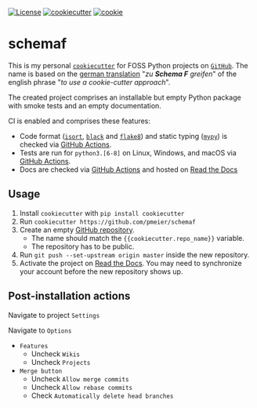 [![License](https://img.shields.io/badge/License-BSD%203--Clause-blue.svg)](https://opensource.org/licenses/BSD-3-Clause) 
[![cookiecutter](https://github.com/pmeier/schemaf/workflows/cookiecutter/badge.svg)](https://github.com/pmeier/schemaf/actions?query=workflow%3Acookiecutter)
[![cookie](https://github.com/pmeier/schemaf/workflows/cookie/badge.svg)](https://github.com/pmeier/schemaf/actions?query=workflow%3Acookie)


# schemaf

This is my personal [`cookiecutter`](https://github.com/cookiecutter/cookiecutter) for FOSS Python projects on [`GitHub`](https://github.com/). The name is based on the [german translation](https://www.dict.cc/?s=to+use+a+cookie-cutter+approach) "_zu **Schema F** greifen_" of the english phrase "_to use a cookie-cutter approach_".

The created project comprises an installable but empty Python package with smoke tests and an empty documentation. 

CI is enabled and comprises these features:

- Code format ([`isort`](https://timothycrosley.github.io/isort/), [`black`](https://github.com/psf/black) and [`flake8`](https://flake8.pycqa.org/en/latest/)) and static typing ([`mypy`](http://mypy-lang.org/)) is checked via [GitHub Actions](https://github.com/features/actions).
- Tests are run for `python3.[6-8]` on Linux, Windows, and macOS via [GitHub Actions](https://github.com/features/actions).
- Docs are checked via [GitHub Actions](https://github.com/features/actions) and hosted on [Read the Docs](https://readthedocs.org)


## Usage

1. Install `cookiecutter` with `pip install cookiecutter`
2. Run `cookiecutter https://github.com/pmeier/schemaf`
3. Create an empty [GitHub repository](https://github.com/new). 
    - The name should match the `{{cookiecutter.repo_name}}` variable. 
    - The repository has to be public.
5. Run `git push --set-upstream origin master` inside the new repository.
6. Activate the project on [Read the Docs](https://readthedocs.org/dashboard/import/). You may need to synchronize your account before the new repository shows up.


## Post-installation actions

Navigate to project `Settings`

Navigate to `Options`
- `Features`
  - Uncheck `Wikis`
  - Uncheck `Projects`
- `Merge button`
  - Uncheck `Allow merge commits`
  - Uncheck `Allow rebase commits`
  - Check `Automatically delete head branches`
